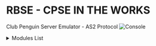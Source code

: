 # RBSE - CPSE IN THE WORKS
Club Penguin Server Emulator - AS2 Protocol
![Console](https://s11.postimg.org/i4c5ivvs3/kai_kai-_HP-_Notebook_-home-kai-_Documents-_RBSE_011.png)

<details> 
<summary>Modules List</summary>
<ul>
  <li>curb</li>
  <li>log4r</li>
  <li>time</li>
  <li>nokogiri</li>
  <li>mysql2</li>
  <li>mysql2-cs-bind</li>
  <li>json</li>
  <li>digest</li>
  <li>bcrypt</li>
  <li>date</li>
  <li>socket</li>
  <li>to_bool</li>
  <li>typhoeus</li>
</ul> 
</details>
